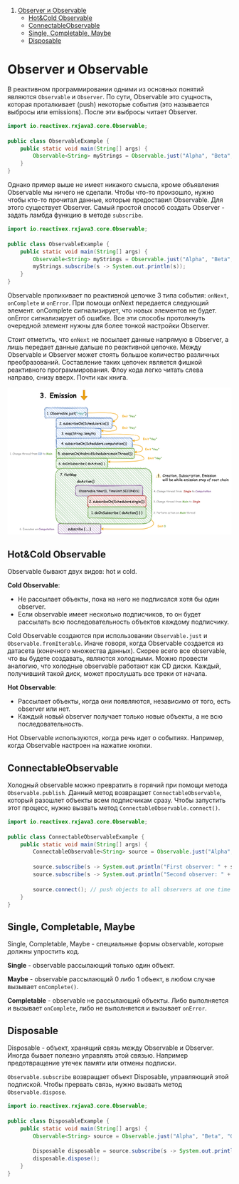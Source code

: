 1. [Observer и Observable](#Observer-и-Observable)
   - [Hot&Cold Observable](#hotcold-observable)
   - [ConnectableObservable](#connectableobservable)
   - [Single, Completable, Maybe](#single-completable-maybe)
   - [Disposable](#disposable)

# Observer и Observable
В реактивном программировании одними из основных понятий являются `Observable` и `Observer`. По сути, Observable это сущность,
которая проталкивает (push) некоторые события (это называется выбросы или emissions). После эти выбросы читает Observer.

```java
import io.reactivex.rxjava3.core.Observable;

public class ObservableExample {
    public static void main(String[] args) {
        Observable<String> myStrings = Observable.just("Alpha", "Beta", "Gamma");
    }
}
```

Однако пример выше не имеет никакого смысла, кроме объявления Observable мы ничего не сделали. Чтобы что-то произошло,
нужно чтобы кто-то прочитал данные, которые предоставил Observable. Для этого существует Observer. Самый простой способ
создать Observer - задать ламбда функцию в методе `subscribe`.

```java
import io.reactivex.rxjava3.core.Observable;

public class ObservableExample {
    public static void main(String[] args) {
        Observable<String> myStrings = Observable.just("Alpha", "Beta", "Gamma");
        myStrings.subscribe(s -> System.out.println(s));
    }
}
```

Observable пропихивает по реактивной цепочке 3 типа события: `onNext`, `onComplete` и `onError`. При помощи onNext передается 
следующий элемент. onComplete сигнализирует, что новых элементов не будет. onError сигнализирует об ошибке. Все эти 
способы протолкнуть очередной элемент нужны для более тонкой настройки Observer.

Стоит отметить, что `onNext` не посылает данные напрямую в Observer, а лишь передает данные дальше по реактивной
цепочке. Между Observable и Observer может стоять большое количество различных преобразований. Составление таких
цепочек является фишкой реактивного программирования. Флоу кода легко читать слева направо, снизу вверх. Почти как книга.

![rxJava_emissions.png](../../../img/rxjava/rxJava_emissions.png)

## Hot&Cold Observable
Observable бывают двух видов: hot и cold.

**Cold Observable**:

- Не рассылает объекты, пока на него не подписался хотя бы один observer.
- Если observable имеет несколько подписчиков, то он будет рассылать всю последовательность объектов каждому подписчику.

Cold Observable создаются при использовании `Observable.just` и `Observable.fromIterable`. Иначе говоря, когда
Observable создается из датасета (конечного множества данных). Скорее всего все observable, что вы будете создавать, 
являются холодными. Можно провести аналогию, что холодные observable работают как CD диски. Каждый, получивший такой 
диск, может прослушать все треки от начала.

**Hot Observable**:

- Рассылает объекты, когда они появляются, независимо от того, есть observer или нет.
- Каждый новый observer получает только новые объекты, а не всю последовательность.

Hot Observable используются, когда речь идет о событиях. Например, когда Observable настроен на нажатие кнопки.

## ConnectableObservable
Холодный observable можно превратить в горячий при помощи метода `Observable.publish`. Данный метод возвращает 
`ConnectableObservable`, который разошлет объекты всем подписчикам сразу. Чтобы запустить этот процесс, нужно вызвать 
метод `ConnectableObservable.connect()`.

```java
import io.reactivex.rxjava3.core.Observable;

public class ConnectableObservableExample {
    public static void main(String[] args) {
        ConnectableObservable<String> source = Observable.just("Alpha", "Beta", "Gamma").publish();

        source.subscribe(s -> System.out.println("First observer: " + s));
        source.subscribe(s -> System.out.println("Second observer: " + s));

        source.connect(); // push objects to all observers at one time
    }
}
```

## Single, Completable, Maybe
Single, Completable, Maybe - специальные формы observable, которые должны упростить код.

**Single** - observable рассылающий только один объект. 

**Maybe** - observable рассылающий 0 либо 1 объект, в любом случае вызывает `onComplete()`.

**Completable** - observable не рассылающий объекты. Либо выполняется и вызывает `onComplete`, либо не выполняется и 
вызывает `onError`.

## Disposable
Disposable - объект, хранящий связь между Observable и Observer. Иногда бывает полезно управлять этой связью. Например
предотвращение утечек памяти или отмены подписки.

`Observable.subscribe` возвращает объект Disposable, управляющий этой подпиской. Чтобы прервать связь, нужно вызвать 
метод `Observable.dispose`.

```java
import io.reactivex.rxjava3.core.Observable;

public class DisposableExample {
    public static void main(String[] args) {
        Observable<String> source = Observable.just("Alpha", "Beta", "Gamma");

        Disposable disposable = source.subscribe(s -> System.out.println("First observer: " + s));
        disposable.dispose();
    }
}
```